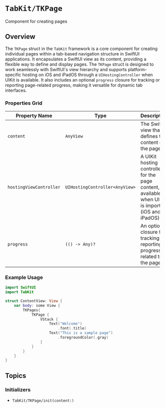 # ``TabKit/TKPage``

Component for creating pages

## Overview

The `TKPage` struct in the `TabKit` framework is a core component for creating individual pages within a tab-based navigation structure in SwiftUI applications. It encapsulates a SwiftUI view as its content, providing a flexible way to define and display pages. The `TKPage` struct is designed to work seamlessly with SwiftUI's view hierarchy and supports platform-specific hosting on iOS and iPadOS through a `UIHostingController` when UIKit is available. It also includes an optional `progress` closure for tracking or reporting page-related progress, making it versatile for dynamic tab interfaces.

### Properties Grid
| Property Name | Type | Description |
|---------------|------|-------------|
| `content` | `AnyView` | The SwiftUI view that defines the content of the page. |
| `hostingViewController` | `UIHostingController<AnyView>` | A UIKit hosting controller for the page content, available when UIKit is imported (iOS and iPadOS). |
| `progress` | `(() -> Any)?` | An optional closure for tracking or reporting progress related to the page. |

### Example Usage
```swift
import SwiftUI
import TabKit

struct ContentView: View {
    var body: some View {
        TKPages{
            TKPage {
                VStack {
                    Text("Welcome")
                        .font(.title)
                    Text("This is a sample page")
                        .foregroundColor(.gray)
                }
            }
        }
    }
}
```

## Topics

### Initializers
- ``TabKit/TKPage/init(content:)``
